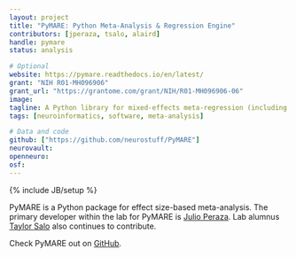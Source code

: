 ```yaml
---
layout: project
title: "PyMARE: Python Meta-Analysis & Regression Engine"
contributors: [jperaza, tsalo, alaird]
handle: pymare
status: analysis

# Optional
website: https://pymare.readthedocs.io/en/latest/
grant: "NIH R01-MH096906"
grant_url: "https://grantome.com/grant/NIH/R01-MH096906-06"
image:
tagline: A Python library for mixed-effects meta-regression (including meta-analysis).
tags: [neuroinformatics, software, meta-analysis]

# Data and code
github: ["https://github.com/neurostuff/PyMARE"]
neurovault:
openneuro:
osf:
---
```

{% include JB/setup %}

PyMARE is a Python package for effect size-based meta-analysis.
The primary developer within the lab for PyMARE is [Julio Peraza](/team/peraza-julio).
Lab alumnus [Taylor Salo](/team/salo-taylor) also continues to contribute.

Check PyMARE out on [GitHub](https://github.com/neurostuff/PyMARE).
